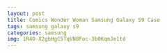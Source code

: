 ```yaml
---
layout: post
title: Comics Wonder Woman Samsung Galaxy S9 Case
tags: samsung galaxy s9
categories: samsung
img: 1R4O-X2gbHgC5TqVN8Foc-3b0KqmJe1td
---
```

